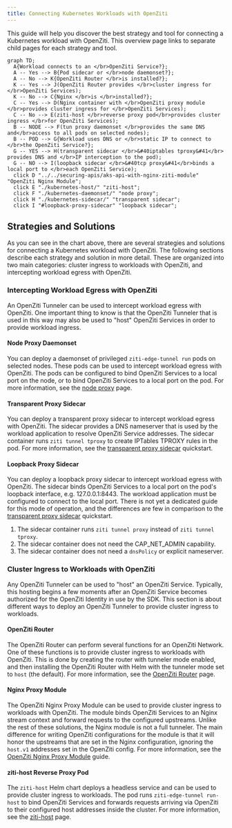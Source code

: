 ```yaml
---
title: Connecting Kubernetes Workloads with OpenZiti
---
```


This guide will help you discover the best strategy and tool for connecting a Kubernetes workload with OpenZiti. This overview page links to separate child pages for each strategy and tool.

```mermaid
graph TD; 
  A{Workload connects to an </br>OpenZiti Service?};
  A -- Yes --> B{Pod sidecar or </br>node daemonset?}; 
  A -- No --> K{OpenZiti Router </br>is installed?};
  K -- Yes --> J(OpenZiti Router provides </br>cluster ingress for </br>OpenZiti Services);
  K -- No --> C{Nginx </br>is </br>installed?};
  C -- Yes --> D(Nginx container with </br>OpenZiti proxy module </br>provides cluster ingress for </br>OpenZiti Services);
  C -- No --> E(ziti-host </br>reverse proxy pod</br>provides cluster ingress </br>for OpenZiti Services); 
  B -- NODE --> F(tun proxy daemonset </br>provides the same DNS and</br>access to all pods on selected nodes);
  B -- POD --> G{Workload uses DNS or </br>static IP to connect to </br>the OpenZiti Service?};
  G -- YES --> H(transparent sidecar </br>&#40iptables tproxy&#41</br> provides DNS and </br>IP interception to the pod);
  G -- NO --> I(loopback sidecar </br>&#40tcp proxy&#41</br>binds a local port to </br>each OpenZiti Service);
  click D "../../securing-apis/aks-api-with-nginx-ziti-module" "OpenZiti Nginx Module";
  click E "./kubernetes-host/" "ziti-host";
  click F "./kubernetes-daemonset/" "node proxy";
  click H "./kubernetes-sidecar/" "transparent sidecar";
  click I "#loopback-proxy-sidecar" "loopback sidecar";
```

## Strategies and Solutions

As you can see in the chart above, there are several strategies and solutions for connecting a Kubernetes workload with OpenZiti. The following sections describe each strategy and solution in more detail. These are organized into two main categories: cluster ingress to workloads with OpenZiti, and intercepting workload egress with OpenZiti.

### Intercepting Workload Egress with OpenZiti

An OpenZiti Tunneler can be used to intercept workload egress with OpenZiti. One important thing to know is that the OpenZiti Tunneler that is used in this way may also be used to "host" OpenZiti Services in order to provide workload ingress.

#### Node Proxy Daemonset

You can deploy a daemonset of privileged `ziti-edge-tunnel run` pods on selected nodes. These pods can be used to intercept workload egress with OpenZiti. The pods can be configured to bind OpenZiti Services to a local port on the node, or to bind OpenZiti Services to a local port on the pod. For more information, see the [node proxy](./kubernetes-daemonset/) page.

#### Transparent Proxy Sidecar

You can deploy a transparent proxy sidecar to intercept workload egress with OpenZiti. The sidecar provides a DNS nameserver that is used by the workload application to resolve OpenZiti Service addresses. The sidecar container runs `ziti tunnel tproxy` to create IPTables TPROXY rules in the pod. For more information, see the [transparent proxy sidecar](./kubernetes-sidecar/) quickstart.

#### Loopback Proxy Sidecar

You can deploy a loopback proxy sidecar to intercept workload egress with OpenZiti. The sidecar binds OpenZiti Services to a local port on the pod's loopback interface, e.g. 127.0.0.1:8443. The workload application must be configured to connect to the local port. There is not yet a dedicated guide for this mode of operation, and the differences are few in comparison to the [transparent proxy sidecar](./kubernetes-sidecar/) quickstart.

1. The sidecar container runs `ziti tunnel proxy` instead of `ziti tunnel tproxy`.
2. The sidecar container does not need the CAP_NET_ADMIN capability.
3. The sidecar container does not need a `dnsPolicy` or explicit nameserver.

### Cluster Ingress to Workloads with OpenZiti

Any OpenZiti Tunneler can be used to "host" an OpenZiti Service. Typically, this hosting begins a few moments after an OpenZiti Service becomes authorized for the OpenZiti Identity in use by the SDK. This section is about different ways to deploy an OpenZiti Tunneler to provide cluster ingress to workloads.

#### OpenZiti Router

The OpenZiti Router can perform several functions for an OpenZiti Network. One of these functions is to provide cluster ingress to workloads with OpenZiti. This is done by creating the router with tunneler mode enabled, and then installing the OpenZiti Router with Helm with the tunneler mode set to `host` (the default). For more information, see the [OpenZiti Router](../hosting/kubernetes-router/) page.

#### Nginx Proxy Module

The OpenZiti Nginx Proxy Module can be used to provide cluster ingress to workloads with OpenZiti. The module binds OpenZiti Services to an Nginx stream context and forward requests to the configured upstreams. Unlike the rest of these solutions, the Nginx module is not a full tunneler. The main difference for writing OpenZiti configurations for the module is that it will honor the upstreams that are set in the Nginx configuration, ignoring the `host.v1` addresses set in the OpenZiti config. For more information, see the [OpenZiti Nginx Proxy Module](../../securing-apis/aks-api-with-nginx-ziti-module/) guide.

#### ziti-host Reverse Proxy Pod

The `ziti-host` Helm chart deploys a headless service and can be used to provide cluster ingress to workloads. The pod runs `ziti-edge-tunnel run-host` to bind OpenZiti Services and forwards requests arriving via OpenZiti to their configured host addresses inside the cluster. For more information, see the [ziti-host](./kubernetes-host/) page.
